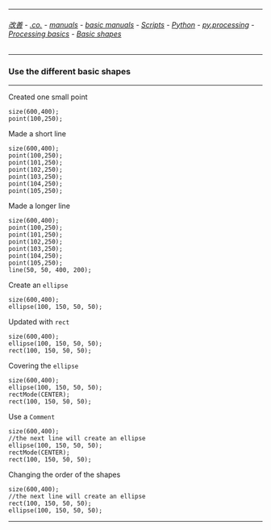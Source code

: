 
---

###### [改善](https://github.com/ttltrk/0C/blob/master/README.MD) - [.co.](https://github.com/ttltrk/PRG/blob/master/CODING.MD) - [manuals](https://github.com/ttltrk/PRG/blob/master/MAN.MD) - [basic manuals](https://github.com/ttltrk/PRG/blob/master/MANUALS.MD) - [Scripts](https://github.com/ttltrk/PRG/blob/master/PY/DOC/SC/SC.MD) - [Python](https://github.com/ttltrk/PRG/blob/master/PY/DOC/OPYM/OPYM.MD) - [py.processing](https://github.com/ttltrk/PRG/blob/master/PY/DOC/OPYM/17/PROC.MD) - [Processing basics](https://github.com/ttltrk/ELSE/blob/master/PRF/CREATIVECODING.MD) - [Basic shapes](https://github.com/ttltrk/ELSE/blob/master/PRF/03/BASICSHAPES.MD)

---

### Use the different basic shapes</h3>

---

Created one small point

```
size(600,400);
point(100,250);
```

Made a short line

```
size(600,400);
point(100,250);
point(101,250);
point(102,250);
point(103,250);
point(104,250);
point(105,250);
```

Made a longer line

```
size(600,400);
point(100,250);
point(101,250);
point(102,250);
point(103,250);
point(104,250);
point(105,250);
line(50, 50, 400, 200);
```

Create an ```ellipse```

```
size(600,400);
ellipse(100, 150, 50, 50);
```

Updated with ```rect```

```
size(600,400);
ellipse(100, 150, 50, 50);
rect(100, 150, 50, 50);
```

Covering the ```ellipse```

```
size(600,400);
ellipse(100, 150, 50, 50);
rectMode(CENTER);
rect(100, 150, 50, 50);
```

Use a ```Comment```

```
size(600,400);
//the next line will create an ellipse
ellipse(100, 150, 50, 50);
rectMode(CENTER);
rect(100, 150, 50, 50);
```

Changing the order of the shapes

```
size(600,400);
//the next line will create an ellipse
rect(100, 150, 50, 50);
ellipse(100, 150, 50, 50);
```

---

